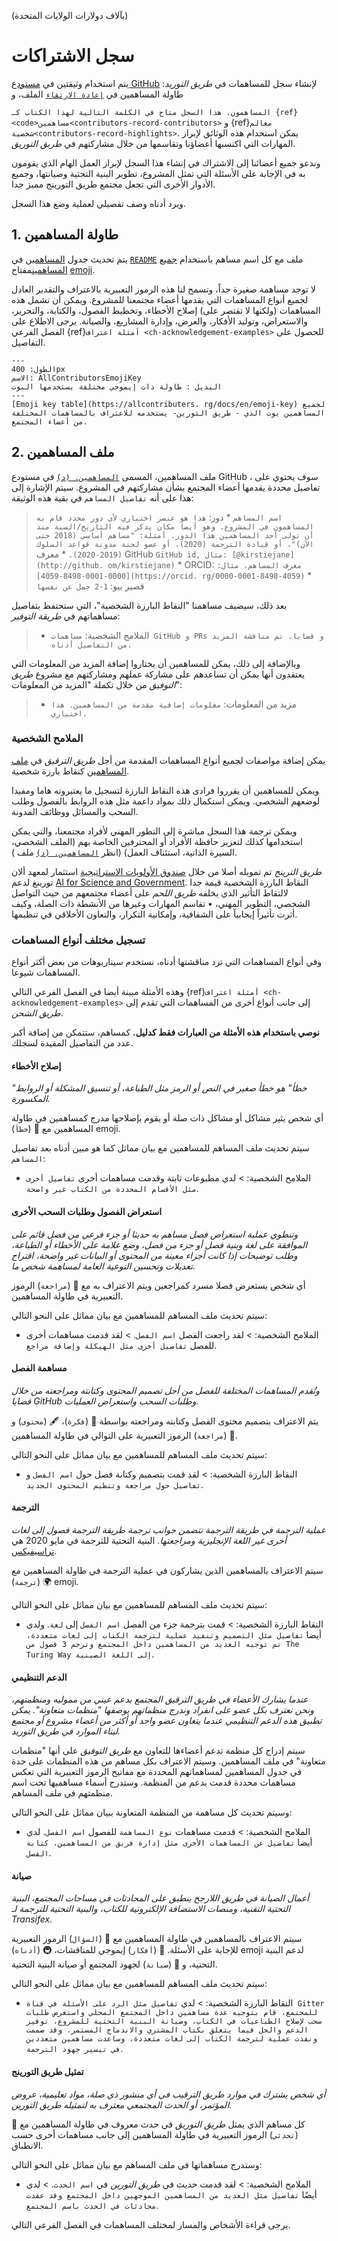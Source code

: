 (بآلاف دولارات الولايات المتحدة)
# سجل الاشتراكات

يتم استخدام وثيقتين في [مستودع GitHub](https://github.com/alan-turing-institute/the-turing-way) لإنشاء سجل للمساهمات في _طريق التوريد_: طاولة المساهمين في [`إعادة الارتقاء`](https://github.com/alan-turing-institute/the-turing-way/blob/main/README.md) الملف، و

`المساهمون.
هذا السجل متاح في الكلمة التالية لهذا الكتاب كـ {ref}<code>مساهمين<contributors-record-contributors>` و {ref}`معالم شخصية<contributors-record-highlights>`. يمكن استخدام هذه الوثائق لإبراز المهارات التي اكتسبها أعضاؤنا وتقاسمها من خلال مشاركتهم في _طريق التوريق_.</p> 

وندعو جميع أعضائنا إلى الاشتراك في إنشاء هذا السجل لإبراز العمل الهام الذي يقومون به في الإجابة على الأسئلة التي تمثل المشروع، تطوير البنية التحتية وصيانتها، وجميع الأدوار الأخرى التي تجعل مجتمع طريق التورينج مميز جدا.

ويرد أدناه وصف تفصيلي لعملية وضع هذا السجل.



## 1. طاولة المساهمين

يتم تحديث جدول [المساهمين](https://github.com/alan-turing-institute/the-turing-way#contributors) في [`README`](https://github.com/alan-turing-institute/the-turing-way/blob/main/README.md) ملف مع كل اسم مساهم باستخدام [جميع المساهمين](https://allcontributors.org/)مفتاح [emoji](https://allcontributors.org/docs/en/emoji-key).

لا توجد مساهمة صغيرة جداً، وتسمح لنا هذه الرموز التعبيرية بالاعتراف والتقدير العادل لجميع أنواع المساهمات التي يقدمها أعضاء مجتمعنا للمشروع. ويمكن أن تشمل هذه المساهمات (ولكنها لا تقتصر على) إصلاح الأخطاء، وتخطيط الفصول، والكتابة، والتحرير، والاستعراض، وتوليد الأفكار، والعرض، وإدارة المشاريع، والصيانة. يرجى الاطلاع على الفصل الفرعي {ref}`أمثلة اعتراف <ch-acknowledgement-examples>` للحصول على التفاصيل.



```{figure} ../../figures/allcontributorsbot-emoji.png
---
الطول: 400px
الاسم: AllContributorsEmojiKey
البديل : طاولة ذات إيموجي مختلفة يستخدمها البوت
---
[Emoji key table](https://allcontributers. rg/docs/en/emoji-key) لجميع المساهمين بوت الذي - طريق التورين- يستخدمه للاعتراف بالمساهمات المختلفة من أعضاء المجتمع.
```




## 2. ملف المساهمين

ملف المساهمين، المسمى [`المساهمين. (د)`](https://github.com/alan-turing-institute/the-turing-way/blob/main/contributors.md) في مستودع GitHub ، سوف يحتوي على تفاصيل محددة يقدمها أعضاء المجتمع بشأن مشاركتهم في المشروع. سيتم الإشارة إلى هذا على أنه `تفاصيل المساهم` في بقية هذه الوثيقة:



> `اسم المساهم` * دور: `هذا هو عنصر اختياري لأي دور محدد قام به المساهمون في المشروع. وهو أيضا مكان يذكر فيه التاريخ/السنة منذ أن تولى أحد المساهمين هذا الدور. أمثلة: "مساهم أساسي (2018 حتى الآن)"، أو قيادة الترجمة (2020)، أو عضو لجنة مدونة قواعد السلوك (2019-2020).` * معرف GitHub `GitHub id, مثال: [@kirstiejane](http://github. om/kirstiejane)` * ORCID: `معرف المساهم، مثال: [0000-0001-8498-4059](https://orcid. rg/0000-0001-8498-4059)` * قصير بيو: `1-2 جمل عن نفسها`

بعد ذلك، سيضيف مساهمنا "النقاط البارزة الشخصية"، التي ستحتفظ بتفاصيل مساهماتهم في _طريقة التوفير_:


> * الملامح الشخصية: `مساهمات GitHub و PRs و قضايا. تم مناقشة المزيد من التفاصيل أدناه.`

وبالإضافة إلى ذلك، يمكن للمساهمين أن يختاروا إضافة المزيد من المعلومات التي يعتقدون أنها يمكن أن تساعدهم على مشاركة عملهم ومشاركتهم مع مشروع _طريق التوفيق_ من خلال تكملة "المزيد من المعلومات":


> * مزيد من المعلومات: `معلومات إضافية مقدمة من المساهمين. هذا اختياري.`



### الملامح الشخصية

يمكن إضافة مواصفات لجميع أنواع المساهمات المقدمة من أجل _طريق الترقيق_ في [ملف المساهمين](https://github.com/alan-turing-institute/the-turing-way/blob/main/contributors.md) كنقاط بارزة شخصية.

ويمكن للمساهمين أن يقرروا فرادى هذه النقاط البارزة لتسجيل ما يعتبرونه هاما ومفيدا لوضعهم الشخصي. ويمكن استكمال ذلك بمواد داعمة مثل هذه الروابط بالفصول وطلب السحب والمسائل ووظائف المدونة.

ويمكن ترجمة هذا السجل مباشرة إلى التطور المهني لأفراد مجتمعنا، والتي يمكن استخدامها كذلك لتعزيز حافظة الأفراد أو المحترفين الخاصة بهم (الملف الشخصي، السيرة الذاتية، استئناف العمل) (انظر [`المساهمين. (د)`](https://github.com/alan-turing-institute/the-turing-way/edit/acknowledging-contributors/contributors.md) ملف ).

_طريق الترينج_ تم تمويله أصلا من خلال [صندوق الأولويات الاستراتيجية](https://www.ukri.org/research/themes-and-programmes/strategic-priorities-fund/) استثمار لمعهد ألان تورينغ لدعم [AI for Science and Government](https://www.turing.ac.uk/research/asg). النقاط البارزة الشخصية قيمة جدا لالتقاط التأثير الذي يخلفه _طريق اللحم_ على أعضاء مجتمعهم من حيث التواصل الشخصي، التطوير المهني، • تقاسم المهارات وغيرها من الأنشطة ذات الصلة، وكيف أثرت تأثيراً إيجابياً على الشفافية، وإمكانية التكرار، والتعاون الأخلاقي في تنظيمها.



### تسجيل مختلف أنواع المساهمات

وفي أنواع المساهمات التي ترد مناقشتها أدناه، نستخدم سيناريوهات من بعض أكثر أنواع المساهمات شيوعا.

وهذه الأمثلة مبينة أيضا في الفصل الفرعي التالي {ref}`أمثلة اعتراف <ch-acknowledgement-examples>` إلى جانب أنواع أخرى من المساهمات التي تقدم إلى _طريق الشحن_.

**نوصي باستخدام هذه الأمثلة من العبارات فقط كدليل.** كمساهم، ستتمكن من إضافة أكبر عدد من التفاصيل المفيدة لسجلك.



#### إصلاح الأخطاء

*"خطأ" هو خطأ صغير في النص أو الرمز مثل الطباعة، أو تنسيق المشكلة أو الروابط المكسورة.*

أي شخص يثير مشاكل أو مشاكل ذات صلة أو يقوم بإصلاحها مدرج كمساهمين في طاولة المساهمين مع 🐛 (`خطأ`) emoji.

سيتم تحديث ملف المساهم للمساهمين مع بيان مماثل كما هو مبين أدناه بعد تفاصيل `المساهم`:

* الملامح الشخصية: > لدي مطبوعات ثابتة وقدمت مساهمات أخرى `تفاصيل أخرى مثل الأقسام المحددة من الكتاب غير واضحة`.



#### استعراض الفصول وطلبات السحب الأخرى

*وتنطوي عملية استعراض فصل مساهم به حديثا أو جزء فرعي من فصل قائم على الموافقة على لغة وبنية فصل أو جزء من فصل، وضع علامة على الأخطاء أو الطباعة، وطلب توضيحات إذا كانت أجزاء معينة من المحتوى أو البيانات غير واضحة، اقتراح تعديلات وتحسين النوعية العامة لمساهمة شخص ما.*

أي شخص يستعرض فصلا مسرد كمراجعين ويتم الاعتراف به مع 👀 (`مراجعة`) الرموز التعبيرية في طاولة المساهمين.

سيتم تحديث ملف المساهم للمساهمين مع بيان مماثل على النحو التالي:

* الملامح الشخصية: > لقد راجعت الفصل `اسم الفصل`. > لقد قدمت مساهمات أخرى للفصل `تفاصيل أخرى مثل الهيكلة وإضافة مراجع`.



#### مساهمة الفصل

*وتُقدم المساهمات المختلفة للفصل من أجل تصميم المحتوى وكتابته ومراجعته من خلال قضايا GitHub وطلبات السحب واستعراض العمليات.*

يتم الاعتراف بتصميم محتوى الفصل وكتابته ومراجعته بواسطة 🤔 (`فكرة`)، 🖋 (`محتوى`) و 👀 (`مراجعة`) الرموز التعبيرية على التوالي في طاولة المساهمين.

سيتم تحديث ملف المساهم للمساهمين مع بيان مماثل على النحو التالي:

* النقاط البارزة الشخصية: > لقد قمت بتصميم وكتابة فصل حول `اسم الفصل` و `تفاصيل حول مراجعة وتنظيم المحتوى الجديد`.



#### الترجمة

*عملية الترجمة في _طريقة الترجمة_ تتضمن جوانب ترجمة _طريقة الترجمة_ فصول إلى لغات أخرى غير اللغة الإنجليزية ومراجعتها.* البنية التحتية للترجمة في مايو 2020 هي [تراسيفيكس](https://www.transifex.com/theturingway/theturingway/dashboard/).

سيتم الاعتراف بالمساهمين الذين يشاركون في عملية الترجمة في طاولة المساهمين مع 🌍 (`ترجمة`) emoji.

سيتم تحديث ملف المساهم للمساهمين مع بيان مماثل على النحو التالي:

* النقاط البارزة الشخصية: > قمت بترجمة جزء من الفصل `اسم الفصل` إلى `لغة`. ولدي أيضا `تفاصيل مثل التصميم وتنفيذ عملية لترجمة الكتاب إلى لغات متعددة، تم توجيه العديد من المساهمين داخل المجتمع وترجم 3 فصول من The Turing Way إلى اللغة الصينية`.



#### الدعم التنظيمي

*عندما يشارك الأعضاء في _طريق الترقيق_ المجتمع بدعم عيني من مموليه ومنظمتهم، ونحن نعترف بكل عضو على انفراد وندرج منظماتهم بوصفها "منظمات متعاونة". يمكن تطبيق هذه الدعم التنظيمي عندما يتعاون عضو واحد أو أكثر من أعضاء مشروع أو مجتمع لبناء الموارد في _طريق التوريد_.*

سيتم إدراج كل منظمة تدعم أعضاءها للتعاون مع _طريق التوفيق_ على أنها "منظمات متعاونة" في ملف المساهمين. وسيتم الاعتراف بكل مساهم من هذه المنظمات على حدة في جدول المساهمين لمساهماتهم المحددة مع مفاتيح الرموز التعبيرية التي تعكس مساهمات محددة قدمت بدعم من المنظمة. وستدرج أسماء مساهميها تحت اسم منظمتهم في ملف المساهم.

وسيتم تحديث كل مساهمة من المنظمة المتعاونة ببيان مماثل على النحو التالي:

* الملامح الشخصية: > قدمت مساهمات `نوع المساهمة` للفصول `اسم الفصل`. لدي أيضا `تفاصيل عن المساهمات الأخرى مثل إدارة فريق من المساهمين، كتابة الفصل`.



#### صيانة

*أعمال الصيانة في _طريق اللارجح_ ينطبق على المحادثات في مساحات المجتمع، البنية التحتية التقنية، ومنصات الاستضافة الإلكترونية للكتاب، والبنية التحتية للترجمة لـ Transifex.*

سيتم الاعتراف بالمساهمين في طاولة المساهمين مع 💬 (`السؤال`) الرموز التعبيرية للإجابة على الأسئلة. 🤔 (`أفكار`) إيموجي للمناقشات، 🚇 (`أدناه`) emoji لدعم البنية التحتية، و 🚧 (`صيانة`) لجهود المجتمع أو صيانة البنية التحتية.

سيتم تحديث ملف المساهم للمساهمين مع بيان مماثل على النحو التالي:

* النقاط البارزة الشخصية: > لدي `تفاصيل مثل الرد على الأسئلة في قناة Gitter للمجتمع، قام بتوجيه عدة مساهمين داخل المجتمع المحلي واستعرض طلبات سحب لإصلاح الطباعيات في الكتاب، وصيانة البنية التحتية للمشروع، توفير الدعم والحل فيما يتعلق بكتاب المشتري والاندماج المستمر، وقد صممت ونفذت عملية لترجمة الكتاب إلى لغات متعددة، وساعدت مساهمين متعددين في تيسير جهود الترجمة`.



#### تمثيل طريق التورينج

*أي شخص يشترك في موارد _طريق الترقيب_ في أي منشور ذي صلة، مواد تعليمية، عروض المؤتمر، أو الحدث المجتمعي معترف به لتمثيله _طريق التورين_.*

كل مساهم الذي يمثل _طريق التوريق_ في حدث معروف في طاولة المساهمين مع 📢 (`تحدثي`) الرموز التعبيرية في طاولة المساهمين إلى جانب مساهمات أخرى حسب الانطباق.

وستدرج مساهماتها في ملف المساهم مع بيان مماثل على النحو التالي:

* الملامح الشخصية: > لقد قدمت حديث في _طريق التورين_ في `اسم الحدث`. > لدي أيضًا `تفاصيل مثل العديد من المساهمين الموجهين داخل المجتمع وقد عقدت محادثات في الحدث باسم المجتمع`.

يرجى قراءة الأشخاص والمسار لمختلف المساهمات في الفصل الفرعي التالي.

